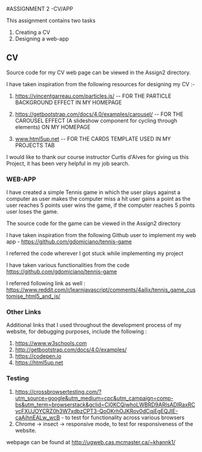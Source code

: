 #ASSIGNMENT 2 -CV/APP

This assignment contains two tasks

1) Creating a CV
2) Designing a web-app

## CV
Source code for my CV web page can be viewed in the Assign2 directory.

I have taken inspiration from the following resources for designing my CV :-
1) https://vincentgarreau.com/particles.js/ -- FOR THE PARTICLE BACKGROUND EFFECT IN MY HOMEPAGE

2) https://getbootstrap.com/docs/4.0/examples/carousel/ -- FOR THE CAROUSEL EFFECT (A slideshow component for cycling through elements) ON MY HOMEPAGE

3) www.html5up.net  -- FOR THE CARDS TEMPLATE USED IN MY PROJECTS TAB

I would like to thank our course instructor Curtis d'Alves for giving us this Project, it has been very helpful in my job search.

### WEB-APP
 I have created a simple Tennis game in which the user plays against a computer  as user makes the computer miss a hit user gains a point as the user reaches 5 points user wins the game, if the computer reaches 5 points user loses the game.

 The source code for the game can be viewed in the Assign2 directory

 I have taken inspiration from the following Github user to implement my web app - https://github.com/gdomiciano/tennis-game

 I referred the code wherever I got stuck while implementing my project
 
 
 I have taken various functionalities from the code https://github.com/gdomiciano/tennis-game
 
 I referred following link as well : https://www.reddit.com/r/learnjavascript/comments/4ailix/tennis_game_customise_html5_and_js/



### Other Links
Additional links that I used throughout the development process of my website, for debugging purposes, include the following :
1. https://www.w3schools.com
2. http://getbootstrap.com/docs/4.0/examples/
3. https://codepen.io
4. https://html5up.net

### Testing 
1. https://crossbrowsertesting.com/?utm_source=google&utm_medium=cpc&utm_campaign=comp-bs&utm_term=browserstack&gclid=Cj0KCQjwhoLWBRD9ARIsADIRaxRCvcFXUJOYCRZ0h3W7xdbzCPT3-QoOKrhOJKRov0dCqjEgEQJIE-caAihnEALw_wcB - to test for functionality across various browsers 
2. Chrome -> insect -> responsive mode, to test for responsiveness of the website.

webpage can be found at http://ugweb.cas.mcmaster.ca/~khannk1/
